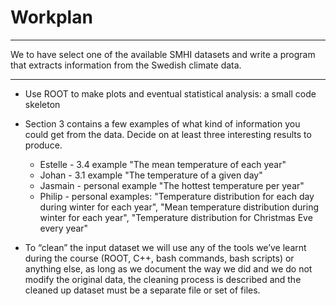 # Workplan

---

We to have select one of the available SMHI datasets and write a program that extracts information from the Swedish climate data.

---


- Use ROOT to make plots and eventual statistical analysis: a small code skeleton

- Section 3 contains a few examples of what kind of information you could get from the data. Decide on at least three interesting results to produce.
  - Estelle - 3.4 example "The mean temperature of each year"
  - Johan - 3.1 example "The temperature of a given day"
  - Jasmain - personal example "The hottest temperature per year"
  - Philip - personal examples:  "Temperature distribution for each day during winter for each year", "Mean temperature distribution during winter for each year", "Temperature distribution for Christmas Eve every year"

- To “clean” the input dataset we will use any of the tools we’ve learnt during the course (ROOT, C++, bash commands, bash scripts) or anything else, as long as we document the way we did and we do not modify the original data, the cleaning process is described and the cleaned up dataset must be a separate file or set of files.
